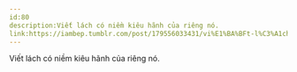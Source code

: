```yaml
---
id:80
description:Viết lách có niềm kiêu hãnh của riêng nó.
link:https://iambep.tumblr.com/post/179556033431/vi%E1%BA%BFt-l%C3%A1ch-c%C3%B3-ni%E1%BB%81m-ki%C3%AAu-h%C3%A3nh-c%E1%BB%A7a-ri%C3%AAng-n%C3%B3
---
```


Viết lách có niềm kiêu hãnh của riêng nó.